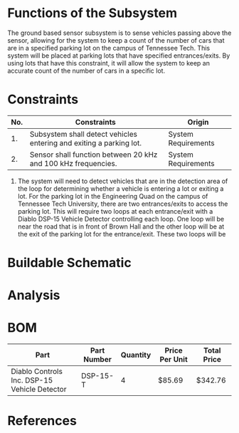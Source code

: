 # Functions of the Subsystem

The ground based sensor subsystem is to sense vehicles passing above the sensor, allowing for the system to keep a count of the
number of cars that are in a specified parking lot on the campus of Tennessee Tech.  This system will be placed at parking lots
that have specified entrances/exits.  By using lots that have this constraint, it will allow the system to keep an accurate count
of the number of cars in a specific lot.

# Constraints
| No. | Constraints | Origin |
| --- | ----------- | ------ |
| 1.  | Subsystem shall detect vehicles entering and exiting a parking lot. | System Requirements |
| 2.  | Sensor shall function between 20 kHz and 100 kHz frequencies.       | System Requirements |

1. The system will need to detect vehicles that are in the detection area of the loop for determining whether a vehicle is entering a lot or exiting a lot.  For the parking lot in the Engineering Quad on the campus
   of Tennessee Tech University, there are two entrances/exits to access the parking lot.  This will require two loops at each entrance/exit with a Diablo DSP-15 Vehicle Detector controlling each loop.  One loop will be near the road that is in front of Brown Hall and the
   other loop will be at the exit of the parking lot for the entrance/exit.  These two loops will be

# Buildable Schematic

# Analysis


# BOM
| Part | Part Number | Quantity | Price Per Unit | Total Price |
| ------------ | ------------- | --------- | -------- | ---------- |
| Diablo Controls Inc. DSP-15 Vehicle Detector | DSP-15-T | 4 | $85.69 | $342.76 |

# References

